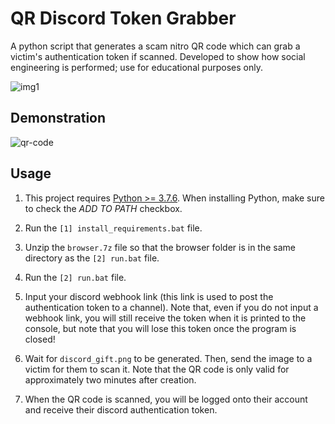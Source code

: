 # QR Discord Token Grabber
A python script that generates a scam nitro QR code which can grab a victim's authentication token if scanned. Developed to show how social engineering is performed; use for educational purposes only.

![img1](https://i.ibb.co/BL2Q0jz/Screenshot-527.png)

## Demonstration

![qr-code](https://user-images.githubusercontent.com/75003671/117522092-fd79ff80-afe3-11eb-938c-23dd68d5927c.gif)

## Usage
1. This project requires [Python >= 3.7.6](https://python.org). When installing Python, make sure to check the *ADD TO PATH* checkbox.

2. Run the `[1] install_requirements.bat` file.

3. Unzip the `browser.7z` file so that the browser folder is in the same directory as the `[2] run.bat` file.

4. Run the `[2] run.bat` file.

5. Input your discord webhook link (this link is used to post the authentication token to a channel). Note that, even if you do not input a webhook link, you will still receive the token when it is printed to the console, but note that you will lose this token once the program is closed!

6. Wait for `discord_gift.png` to be generated. Then, send the image to a victim for them to scan it. Note that the QR code is only valid for approximately two minutes after creation.

7. When the QR code is scanned, you will be logged onto their account and receive their discord authentication token.
